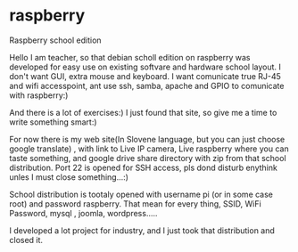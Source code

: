 raspberry
=========

Raspberry school edition

Hello I am teacher, so that debian scholl edition on raspberry was developed for easy use on existing softvare and hardware school layout. I don't want GUI, extra mouse and keyboard. I want comunicate true RJ-45 and wifi accesspoint, ant use ssh, samba, apache and GPIO to comunicate with raspberry:)

And there is a lot of exercises:)
I just found that site, so give me a time to write something smart:)

For now there is my web site(In Slovene language, but you can just choose google translate) , with link to Live IP camera, Live raspberry where you can taste something, and google drive share directory with zip from that school distribution.
Port 22 is opened for SSH access, pls dond disturb enythink unles I must close something...:)

School distribution is tootaly opened with username pi (or in some case root) and password raspberry. That mean for every thing, SSID, WiFi Password, mysql , joomla, wordpress.....

I developed a lot project for industry, and I just took that distribution and closed it. 



